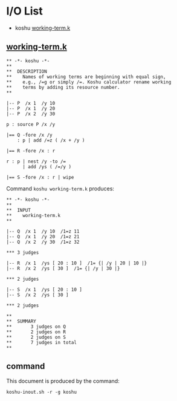 # I/O List

- koshu [working-term.k](#working-termk)



## [working-term.k](working-term.k)

```
** -*- koshu -*-
**
**  DESCRIPTION
**    Names of working terms are beginning with equal sign,
**    e.g., /=g or simply /=. Koshu calculator rename working
**    terms by adding its resource number.
**

|-- P  /x 1  /y 10
|-- P  /x 1  /y 20
|-- P  /x 2  /y 30

p : source P /x /y

|== Q -fore /x /y
    : p | add /=z ( /x + /y )

|== R -fore /x : r

r : p | nest /y -to /=
      | add /ys ( /=/y )

|== S -fore /x : r | wipe
```

Command `koshu working-term.k` produces:

```
** -*- koshu -*-
**
**  INPUT
**    working-term.k
**

|-- Q  /x 1  /y 10  /1=z 11
|-- Q  /x 1  /y 20  /1=z 21
|-- Q  /x 2  /y 30  /1=z 32

*** 3 judges

|-- R  /x 1  /ys [ 20 : 10 ]  /1= {| /y | 20 | 10 |}
|-- R  /x 2  /ys [ 30 ]  /1= {| /y | 30 |}

*** 2 judges

|-- S  /x 1  /ys [ 20 : 10 ]
|-- S  /x 2  /ys [ 30 ]

*** 2 judges

**
**  SUMMARY
**       3 judges on Q
**       2 judges on R
**       2 judges on S
**       7 judges in total
**
```



## command

This document is produced by the command:

```
koshu-inout.sh -r -g koshu
```
